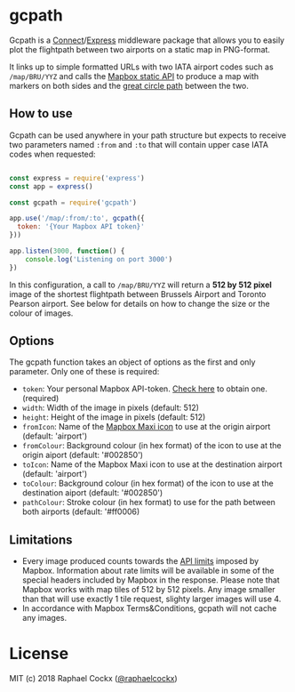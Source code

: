 # gcpath

Gcpath is a [Connect](http://www.senchalabs.org/connect/)/[Express](http://expressjs.com/) middleware package that allows you to easily plot the flightpath between two airports on a static map in PNG-format.

It links up to simple formatted URLs with two IATA airport codes such as `/map/BRU/YYZ` and calls the [Mapbox static API](https://www.mapbox.com/api-documentation/#static) to produce a map with markers on both sides and the [great circle path](https://en.wikipedia.org/wiki/Great-circle_distance) between the two.

## How to use

Gcpath can be used anywhere in your path structure but expects to receive two parameters named `:from` and `:to` that will contain upper case IATA codes when requested:

```js

const express = require('express')
const app = express()

const gcpath = require('gcpath')

app.use('/map/:from/:to', gcpath({
  token: '{Your Mapbox API token}'
}))

app.listen(3000, function() {
    console.log('Listening on port 3000')
})

```
In this configuration, a call to `/map/BRU/YYZ` will return a **512 by 512 pixel** image of the shortest flightpath between Brussels Airport and Toronto Pearson airport. See below for details on how to change the size or the colour of images.

## Options

The gcpath function takes an object of options as the first and only parameter. Only one of these is required:

* `token`: Your personal Mapbox API-token. [Check here](https://www.mapbox.com/help/how-access-tokens-work/) to obtain one. (required)
* `width`: Width of the image in pixels  (default: 512)
* `height`: Height of the image in pixels  (default: 512)
* `fromIcon`: Name of the [Mapbox Maxi icon](https://www.mapbox.com/maki-icons/) to use at the origin airport (default: 'airport')
* `fromColour`: Background colour (in hex format) of the icon to use at the origin aiport (default: '#002850')
* `toIcon`: Name of the Mapbox Maxi icon to use at the destination airport (default: 'airport')
* `toColour`: Background colour (in hex format) of the icon to use at the destination aiport (default: '#002850')
* `pathColour`: Stroke colour (in hex format) to use for the path between both airports (default: '#ff0006)

## Limitations

- Every image produced counts towards the [API limits](https://www.mapbox.com/api-documentation/#rate-limits) imposed by Mapbox. Information about rate limits will be available in some of the special headers included by Mapbox in the response. Please note that Mapbox works with map tiles of 512 by 512 pixels. Any image smaller than that will use exactly 1 tile request, slighty larger images will use 4.
- In accordance with Mapbox Terms&Conditions, gcpath will not cache any images.

# License

MIT (c) 2018 Raphael Cockx ([@raphaelcockx](https://twitter.com/raphaelcockx))
